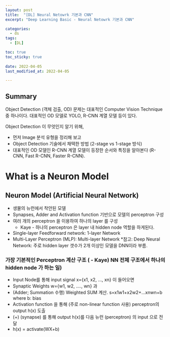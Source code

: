 ```yaml
---
layout: post
title:  "[DL] Neural Netowrk 기본과 CNN"
excerpt: "Deep Learning Basic - Neural Netowrk 기본과 CNN"

categories:
  - ds
tags:
  - [DL]

toc: true
toc_sticky: true
 
date: 2022-04-05
last_modified_at: 2022-04-05

---
```


## Summary 
Object Detection (객체 검출, OD) 문제는 대표적인 Computer Vision Technique 중 하나이다. 
대표적인 OD 모델로 YOLO, R-CNN 계열 모델 등이 있다.

Object Detection 이 무엇인지 알기 위해, 
* 먼저 Image 분석 유형을 정리해 보고
* Object Detection 기술에서 채택한 방법 (2-stage vs 1-stage 방식)
* 대표적인 OD 모델인 R-CNN 계열 모델이 등장한 순서와 특징을 알아본다 (R-CNN, Fast R-CNN, Faster R-CNN).

# What is a Neuron Model
## Neuron Model (Artificial Neural Network)
* 생물의 뉴런에서 착안된 모델
* Synapses, Adder and Activation function 기반으로 모델의 perceptron 구성
* 여러 개의 perceptron 을 이용하여 하나의 layer 를 구성
    * Kaye - 하나의 perceptron 은 layer 내 hidden node 역할을 하게된다.
* Single-layer Feedforward network: 1-layer Network
* Multi-Layer Perceptron (MLP): Multi-layer Network *참고: Deep Neural Network: 주로 hidden layer 갯수가 2개 이상인 모델을 DNN이라 부름.

### 가장 기본적인 Perceptron 계산 구조 ( - Kaye) NN 전체 구조에서 하나의 hidden node 가 하는 일)
* Input Node를 통해 input signal x={x1, x2, ..., xn} 이 들어오면
* Synaptic Weights w={w1, w2, ...., wn} 과 
* (Adder; Summation 수행) Weighted SUM 계산. s=x1w1+x2w2+...xnwn+b where b: bias
* Activation function 을 통해 (주로 non-linear function 사용) perceptron의 output h(x) 도출
* (+) (synapse) 를 통해 output h(x)를 다음 뉴런 (perceptron) 의 input 으로 전달
* h(x) = activate(WX+b)



